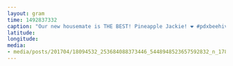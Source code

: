```yaml
---
layout: gram
time: 1492837332
caption: "Our new housemate is THE BEST! Pineapple Jackie! ❤️ #pdxbeehive"
latitude: 
longitude: 
media:
- media/posts/201704/18094532_253684088373446_5448948523657592832_n_17878312615035717.jpg
---
```

